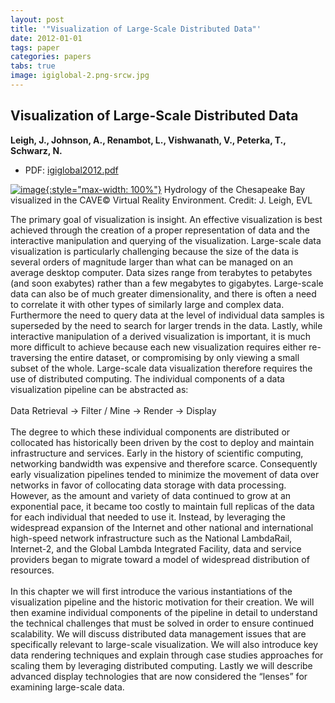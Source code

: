 ```yaml
---
layout: post
title: '"Visualization of Large-Scale Distributed Data"'
date: 2012-01-01
tags: paper
categories: papers
tabs: true
image: igiglobal-2.png-srcw.jpg
---
```


## Visualization of Large-Scale Distributed Data
**Leigh, J., Johnson, A., Renambot, L., Vishwanath, V., Peterka, T., Schwarz, N.**
- PDF: [igiglobal2012.pdf](/documents/igiglobal2012.pdf)


[![image](https://www.evl.uic.edu/output/originals/igiglobal-2.png-srcw.jpg){:style="max-width: 100%"}](https://www.evl.uic.edu/output/originals/igiglobal-2.png-srcw.jpg)
Hydrology of the Chesapeake Bay visualized in the CAVE&copy; Virtual Reality Environment.
Credit: J. Leigh, EVL

The primary goal of visualization is insight. An effective visualization is best achieved through the creation of a proper representation of data and the interactive manipulation and querying of the visualization. Large-scale data visualization is particularly challenging because the size of the data is several orders of magnitude larger than what can be managed on an average desktop computer. Data sizes range from terabytes to petabytes (and soon exabytes) rather than a few megabytes to gigabytes. Large-scale data can also be of much greater dimensionality, and there is often a need to correlate it with other types of similarly large and complex data. Furthermore the need to query data at the level of individual data samples is superseded by the need to search for larger trends in the data. Lastly, while interactive manipulation of a derived visualization is important, it is much more difficult to achieve because each new visualization requires either re-traversing the entire dataset, or compromising by only viewing a small subset of the whole. Large-scale data visualization therefore requires the use of distributed computing. The individual components of a data visualization pipeline can be abstracted as:<br><br>
Data Retrieval -> Filter / Mine -> Render -> Display<br><br>
The degree to which these individual components are distributed or collocated has historically been driven by the cost to deploy and maintain infrastructure and services. Early in the history of scientific computing, networking bandwidth was expensive and therefore scarce. Consequently early visualization pipelines tended to minimize the movement of data over networks in favor of collocating data storage with data processing. However, as the amount and variety of data continued to grow at an exponential pace, it became too costly to maintain full replicas of the data for each individual that needed to use it. Instead, by leveraging the widespread expansion of the Internet and other national and international high-speed network infrastructure such as the National LambdaRail, Internet-2, and the Global Lambda Integrated Facility, data and service providers began to migrate toward a model of widespread distribution of resources.<br><br>
In this chapter we will first introduce the various instantiations of the visualization pipeline and the historic motivation for their creation. We will then examine individual components of the pipeline in detail to understand the technical challenges that must be solved in order to ensure continued scalability. We will discuss distributed data management issues that are specifically relevant to large-scale visualization. We will also introduce key data rendering techniques and explain through case studies approaches for scaling them by leveraging distributed computing. Lastly we will describe advanced display technologies that are now considered the &ldquo;lenses&rdquo; for examining large-scale data.